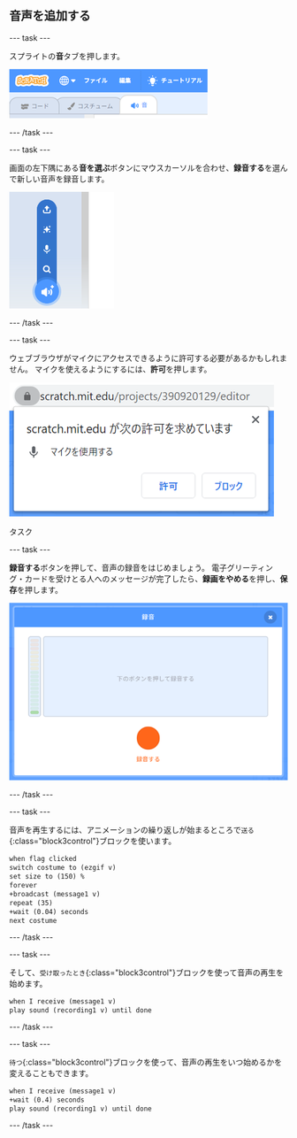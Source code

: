 ## 音声を追加する

--- task ---

スプライトの**音**タブを押します。

![スプライトで選択された音タブを示す画像](images/sounds-tab.png)

--- /task ---

--- task ---

画面の左下隅にある**音を選ぶ**ボタンにマウスカーソルを合わせ、**録音する**を選んで新しい音声を録音します。

![「音声を録音する」が強調表示された、音ボタンが選択された状態を示す画像](images/record-sound.png)

--- /task ---

--- task ---

ウェブブラウザがマイクにアクセスできるように許可する必要があるかもしれません。 マイクを使えるようにするには、**許可**を押します。

![マイクの使用を許可するウェブブラウザのダイアログを示す画像](images/allow-mic.png)

タスク

--- task ---

**録音する**ボタンを押して、音声の録音をはじめましょう。 電子グリーティング・カードを受けとる人へのメッセージが完了したら、**録画をやめる**を押し、**保存**を押します。

![Scratch内の録音ダイアログボックスを示す画像](images/record.png)

--- /task ---

--- task ---

音声を再生するには、アニメーションの繰り返しが始まるところで`送る`{:class="block3control"}ブロックを使います。

```blocks3
when flag clicked
switch costume to (ezgif v)
set size to (150) %
forever
+broadcast (message1 v)
repeat (35)
+wait (0.04) seconds
next costume
```

--- /task ---

--- task ---

そして、`受け取ったとき`{:class="block3control"}ブロックを使って音声の再生を始めます。

```blocks3
when I receive (message1 v)
play sound (recording1 v) until done
```

--- /task ---

--- task ---

`待つ`{:class="block3control"}ブロックを使って、音声の再生をいつ始めるかを変えることもできます。

```blocks3
when I receive (message1 v)
+wait (0.4) seconds
play sound (recording1 v) until done
```

--- /task ---



